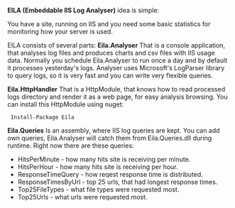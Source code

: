 **EILA (Embeddable IIS Log Analyser)** idea is simple:

You have a site, running on IIS and you need some basic statistics 
for monitoring how your server is used.

EILA consists of several parts:
**Eila.Analyser**
That is a console application, that analyses log files and produces charts and csv files with IIS usage data.
Normally you schedule Eila.Analyser to run once a day and by default it processes yesterday's logs.
Analyser uses Microsoft's LogParser library to query logs, so it is very fast and you can write very flexible queries.

**Eila.HttpHandler**
That is a HttpModule, that knows how to read processed logs directory and render it as a web page, for easy analysis browsing.
You can install this HttpModule using nuget:

     Install-Package Eila

**Eila.Queries**
Is an assembly, where IIS log queries are kept. You can add own queries, Eila.Analyser will catch them from Eila.Queries.dll during runtime.
Right now there are these queries:
* HitsPerMinute - how many hits site is receiving per minute.
* HitsPerHour - how many hits site is receiving per hour.
* ResponseTimeQuery - how reqest response time is distributed.
* ResponseTimesByUrl - top 25 urls, that had longest response times.
* Top25FileTypes - what file types were requested most.
* Top25Urls - what urls were requested most.

